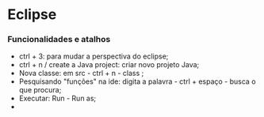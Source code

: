 # Eclipse



### Funcionalidades e atalhos



* ctrl + 3: para mudar a perspectiva do eclipse;
* ctrl + n / create a Java project: criar novo projeto Java;
* Nova classe: em src - ctrl + n - class ;
* Pesquisando "funções" na ide: digita a palavra - ctrl + espaço - busca o que procura;
* Executar: Run - Run as;
* 